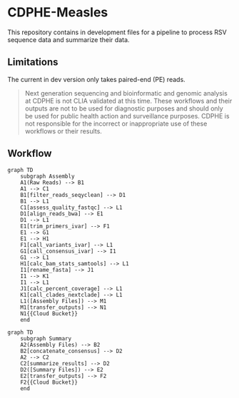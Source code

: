 # CDPHE-Measles

This repository contains in development files for a pipeline to process RSV sequence data and summarize their data.

## Limitations

The current in dev version only takes paired-end (PE) reads.

> Next generation sequencing and bioinformatic and genomic analysis at CDPHE is not CLIA validated at this time. These workflows and their outputs are not to be used for diagnostic purposes and should only be used for public health action and surveillance purposes. CDPHE is not responsible for the incorrect or inappropriate use of these workflows or their results.

## Workflow

```mermaid
graph TD
    subgraph Assembly
    A1(Raw Reads) --> B1
    A1 --> C1
    B1[filter_reads_seqyclean] --> D1
    B1 --> L1
    C1[assess_quality_fastqc] --> L1
    D1[align_reads_bwa] --> E1
    D1 --> L1
    E1[trim_primers_ivar] --> F1
    E1 --> G1
    E1 --> H1
    F1[call_variants_ivar] --> L1
    G1[call_consensus_ivar] --> I1
    G1 --> L1
    H1[calc_bam_stats_samtools] --> L1
    I1[rename_fasta] --> J1
    I1 --> K1
    I1 --> L1
    J1[calc_percent_coverage] --> L1
    K1[call_clades_nextclade] --> L1
    L1([Assembly Files]) --> M1
    M1[transfer_outputs] --> N1
    N1{{Cloud Bucket}}
    end
```

```mermaid
graph TD
    subgraph Summary
    A2(Assembly Files) --> B2
    B2[concatenate_consensus] --> D2
    A2 --> C2
    C2[summarize_results] --> D2
    D2([Summary Files]) --> E2
    E2[transfer_outputs] --> F2
    F2{{Cloud Bucket}}
    end
```
